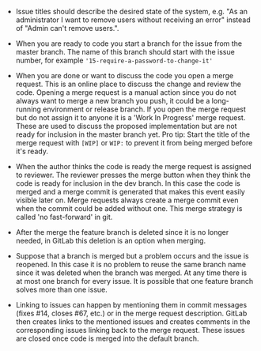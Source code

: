 - Issue titles should describe the desired state of the system, e.g. "As an administrator I want to remove users without receiving an error" instead of "Admin can't remove users.".
- When you are ready to code you start a branch for the issue from the master branch. The name of this branch should start with the issue number, for example ```'15-require-a-password-to-change-it'```
- When you are done or want to discuss the code you open a merge request. This is an online place to discuss the change and review the code. Opening a merge request is a manual action since you do not always want to merge a new branch you push, it could be a long-running environment or release branch. If you open the merge request but do not assign it to anyone it is a 'Work In Progress' merge request. These are used to discuss the proposed implementation but are not ready for inclusion in the master branch yet. Pro tip: Start the title of the merge request with ``[WIP]`` or ``WIP:`` to prevent it from being merged before it's ready.

- When the author thinks the code is ready the merge request is assigned to reviewer. The reviewer presses the merge button when they think the code is ready for inclusion in the dev branch. In this case the code is merged and a merge commit is generated that makes this event easily visible later on. Merge requests always create a merge commit even when the commit could be added without one. This merge strategy is called 'no fast-forward' in git. 
- After the merge the feature branch is deleted since it is no longer needed, in GitLab this deletion is an option when merging.

- Suppose that a branch is merged but a problem occurs and the issue is reopened. In this case it is no problem to reuse the same branch name since it was deleted when the branch was merged. At any time there is at most one branch for every issue. 
It is possible that one feature branch solves more than one issue.

- Linking to issues can happen by mentioning them in commit messages (fixes #14, closes #67, etc.) or in the merge request description. GitLab then creates links to the mentioned issues and creates comments in the corresponding issues linking back to the merge request. These issues are closed once code is merged into the default branch.

